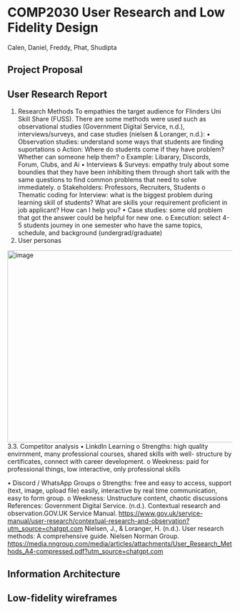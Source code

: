 # COMP2030 User Research and Low Fidelity Design
Calen, Daniel, Freddy, Phat, Shudipta
## Project Proposal
















## User Research Report
1.	Research Methods
To empathies the target audience for Flinders Uni Skill Share (FUSS). There are some methods were used such as observational studies (Government Digital Service, n.d.), interviews/surveys, and case studies (nielsen & Loranger, n.d.):
•	Observation studies: understand some ways that students are finding suportations 
o	Action: Where do students come if they have problem? Whether can someone help them?
o	Example: Libarary, Discords, Forum, Clubs, and Ai
•	 Interviews & Surveys: empathy truly about some boundies that they have been inhibiting them through short talk with the same questions to find common problems that need to solve immediately. 
o	Stakeholders: Professors, Recruiters, Students
o	Thematic coding for Interview: what is the biggest problem during learning skill of students? What are skills your requirement proficient in job applicant? How can I help you?
•	Case studies: some old problem that got the answer could be helpful for new one.
o	Execution: select 4-5 students journey in one semester who have the same topics, schedule, and background (undergrad/graduate)
2.	User personas
   <img width="624" height="430" alt="image" src="https://github.com/user-attachments/assets/eecedf8d-2f73-4fe7-90cf-15d5c4853232" />
3.3.	Competitor analysis
•	Linkdln Learning
o	Strengths: high quality envirnment, many professional courses, shared skills with well- structure by certificates, connect with career development.
o	Weekness: paid for professional things, low interactive, only professional skills

•	Discord / WhatsApp Groups
o	Strengths: free and easy to access, support (text, image, upload file) easily, interactive by real time communication, easy to form group.
o	Weekness: Unstructure content, chaotic discussions
References:
Government Digital Service. (n.d.). Contextual research and observation.GOV.UK Service Manual. https://www.gov.uk/service-manual/user-research/contextual-research-and-observation?utm_source=chatgpt.com
Nielsen, J., & Loranger, H. (n.d.). User research methods: A comprehensive guide. Nielsen Norman Group. https://media.nngroup.com/media/articles/attachments/User_Research_Methods_A4-compressed.pdf?utm_source=chatgpt.com
























## Information Architecture


































## Low-fidelity wireframes

